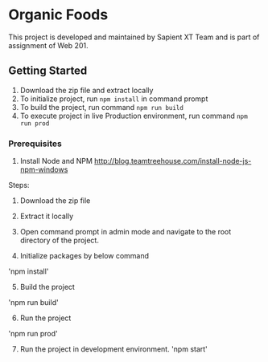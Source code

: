 

# Organic Foods

This project is developed and maintained by Sapient XT Team and is part of assignment of Web 201.

## Getting Started

1. Download the zip file and extract locally
2. To initialize project, run `npm install` in command prompt
3. To build the project, run command `npm run build`
4. To execute project in live Production environment, run command `npm run prod`

### Prerequisites

1. Install Node and NPM
http://blog.teamtreehouse.com/install-node-js-npm-windows

Steps:

1. Download the zip file

2. Extract it locally

3. Open command prompt in admin mode and navigate to the root directory of the project.

4. Initialize packages by below command

'npm install'

5. Build the project

'npm run build'

6. Run the project

'npm run prod'

7. Run the project in development environment.
'npm start'




